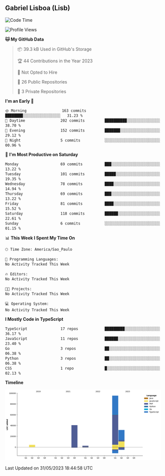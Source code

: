 ## Gabriel Lisboa (Lisb)

<!--START_SECTION:waka-->
![Code Time](http://img.shields.io/badge/Code%20Time-0%20secs-blue)

![Profile Views](http://img.shields.io/badge/Profile%20Views-48-blue)

**🐱 My GitHub Data** 

> 📦 39.3 kB Used in GitHub's Storage 
 > 
> 🏆 44 Contributions in the Year 2023
 > 
> 🚫 Not Opted to Hire
 > 
> 📜 26 Public Repositories 
 > 
> 🔑 3 Private Repositories 
 > 
**I'm an Early 🐤** 

```text
🌞 Morning                163 commits         ████████░░░░░░░░░░░░░░░░░   31.23 % 
🌆 Daytime                202 commits         ██████████░░░░░░░░░░░░░░░   38.70 % 
🌃 Evening                152 commits         ███████░░░░░░░░░░░░░░░░░░   29.12 % 
🌙 Night                  5 commits           ░░░░░░░░░░░░░░░░░░░░░░░░░   00.96 % 
```
📅 **I'm Most Productive on Saturday** 

```text
Monday                   69 commits          ███░░░░░░░░░░░░░░░░░░░░░░   13.22 % 
Tuesday                  101 commits         █████░░░░░░░░░░░░░░░░░░░░   19.35 % 
Wednesday                78 commits          ████░░░░░░░░░░░░░░░░░░░░░   14.94 % 
Thursday                 69 commits          ███░░░░░░░░░░░░░░░░░░░░░░   13.22 % 
Friday                   81 commits          ████░░░░░░░░░░░░░░░░░░░░░   15.52 % 
Saturday                 118 commits         ██████░░░░░░░░░░░░░░░░░░░   22.61 % 
Sunday                   6 commits           ░░░░░░░░░░░░░░░░░░░░░░░░░   01.15 % 
```


📊 **This Week I Spent My Time On** 

```text
🕑︎ Time Zone: America/Sao_Paulo

💬 Programming Languages: 
No Activity Tracked This Week

🔥 Editors: 
No Activity Tracked This Week

🐱‍💻 Projects: 
No Activity Tracked This Week

💻 Operating System: 
No Activity Tracked This Week
```

**I Mostly Code in TypeScript** 

```text
TypeScript               17 repos            █████████░░░░░░░░░░░░░░░░   36.17 % 
JavaScript               11 repos            ██████░░░░░░░░░░░░░░░░░░░   23.40 % 
Go                       3 repos             ██░░░░░░░░░░░░░░░░░░░░░░░   06.38 % 
Python                   3 repos             ██░░░░░░░░░░░░░░░░░░░░░░░   06.38 % 
CSS                      1 repo              █░░░░░░░░░░░░░░░░░░░░░░░░   02.13 % 
```



**Timeline**

![Lines of Code chart](https://raw.githubusercontent.com/tenlisboa/tenlisboa/main/assets/bar_graph.png)


 Last Updated on 31/05/2023 18:44:58 UTC
<!--END_SECTION:waka-->
